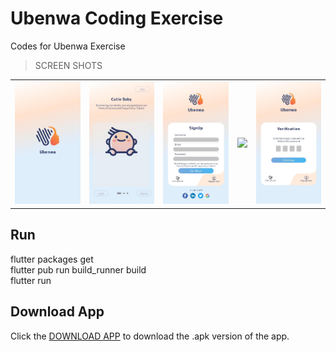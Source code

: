 # Ubenwa Coding Exercise

Codes for Ubenwa Exercise

>SCREEN SHOTS

<div style="text-align: center"><table><tr>
  <td style="text-align: center">
  <img src="./screenshots/splash.jpg" width="200"/>
</td>
  <td style="text-align: center">
  <img src="./screenshots/intro.jpg" width="200"/>
</td>
<td style="text-align: center">
<img src="./screenshots/register.jpg" width="200"/>
</td>
 
  <td style="text-align: center">
<img src="./screenshots/veriify.jpg" width="200"/>
</td>
 
  <td style="text-align: center">
<img src="./screenshots/otp.jpg" width="200"/>
</td>
 
</tr></table></div>

## Run
flutter packages get <br>
flutter pub run build_runner build <br>
flutter run

## Download App

Click the [DOWNLOAD APP](https://transfer.sh/BFXXwj/ubenwa.apk) to download the .apk version of the app.



